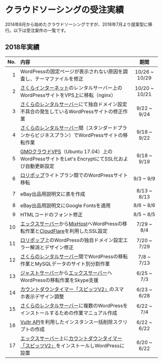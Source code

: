 # クラウドソーシングの受注実績
2014年8月から始めたクラウドソーシングですが、2018年7月より提案型に移行。以下は受注案件の一覧です。  

## 2018年実績
| No. | 内容 | 期間 |
|---:|:---|:---:|
| 1 | WordPressの固定ページが表示されない原因を調査し、テーマファイルを修正| 10/26 ~ 10/29 |
| 2 | [さくらインターネット](https://www.sakura.ad.jp)のレンタルサーバー上のWordPressサイトをVPS上に移転（nginx）| 10/20 ~ 10/21 |
| 3 | [さくらのレンタルサーバー](https://www.sakura.ad.jp)にて独自ドメイン設定不具合の発生しているWordPressサイトの修正作業 | 9/22 ~ 9/24 |
| 4 | [さくらのレンタルサーバー](https://www.sakura.ad.jp)間（スタンダードプランからビジネスプラン）でWordPressサイトの移転作業 | 9/18 ~ 9/22 |
| 5 | [GMOクラウドVPS](https://vps.gmocloud.com)（Ubuntu 17.04）上のWordPressサイトをLet's EncryptにてSSL化および自動更新設定 | 9/18 ~ 9/19 |
| 6 | [ロリポップ](https://lolipop.jp)ライトプラン間でのWordPressサイト移転 | 9/3 ~ 9/9 |
| 7 | eBay出品用説明文に表を作成 | 8/13 ~ 8/13 |
| 8 | eBay出品用説明文にGoogle Fontsを適用 | 8/6 ~ 8/6 |
| 9 | HTMLコードのフォント修正 | 8/5 ~ 8/5 |
| 10 | [エックスサーバー](https://www.xserver.ne.jp)から[MixHost](https://mixhost.jp)へWordPressの移転作業と[CloudFlare](https://www.cloudflare.com/ja-jp/)を利用したSSL設定 | 7/29 ~ 8/4 |
| 11 | [ロリポップ](https://lolipop.jp)上のWordPressの独自ドメイン設定エラー解消とデザイン修正 | 7/20 ~ 7/29 |
| 12 | [さくらのレンタルサーバー](https://www.sakura.ad.jp)間でWordPressの移転作業とMySQLデータのサイト別分割作業 | 7/8 ~ 7/13 |
| 13 | [ジャストサーバー](http://justsv.com/landing2014/)から[エックスサーバー](https://www.xserver.ne.jp)へWordPressの移転作業をSkype支援 | 6/25 ~ 7/3 |
| 14 | [カウントダウンタイマー「スピッツV2」](http://www.temjin.biz/pd/archives/477)のスマホ表示デザイン調整 | 6/23 ~ 6/28 |
| 15 | [さくらのレンタルサーバー](https://www.sakura.ad.jp)に複数のWordPressをインストールするための作業マニュアル作成 | 6/22 ~ 7/4 |
| 16 | [Vultr API](https://www.vultr.com)を利用したインスタンス一括削除スクリプトの作成 | 6/22 ~ 6/22 |
| 17 | [エックスサーバー](https://www.xserver.ne.jp)上に[カウントダウンタイマー「スピッツV2」](http://www.temjin.biz/pd/archives/477)をインストールしWordPressに設置 | 6/20 ~ 6/22 |
